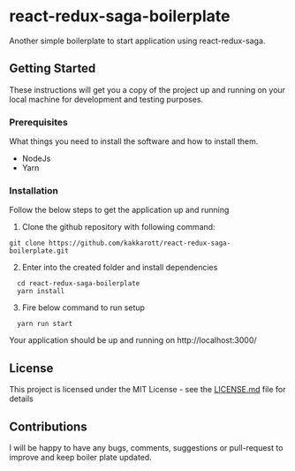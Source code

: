 # react-redux-saga-boilerplate

Another simple boilerplate to start application using react-redux-saga. 

## Getting Started

These instructions will get you a copy of the project up and running on your local machine for development and testing purposes.

### Prerequisites

What things you need to install the software and how to install them.
- NodeJs
- Yarn

### Installation

Follow the below steps to get the application up and running

1. Clone the github repository with following command:
```
git clone https://github.com/kakkarott/react-redux-saga-boilerplate.git
```
2. Enter into the created folder and install dependencies
```
  cd react-redux-saga-boilerplate
  yarn install
```

3. Fire below command to run setup
```
  yarn run start
```
Your application should be up and running on http://localhost:3000/

## License

This project is licensed under the MIT License - see the [LICENSE.md](LICENSE.md) file for details

## Contributions
I will be happy to have any bugs, comments, suggestions or pull-request to improve and keep boiler plate updated.
